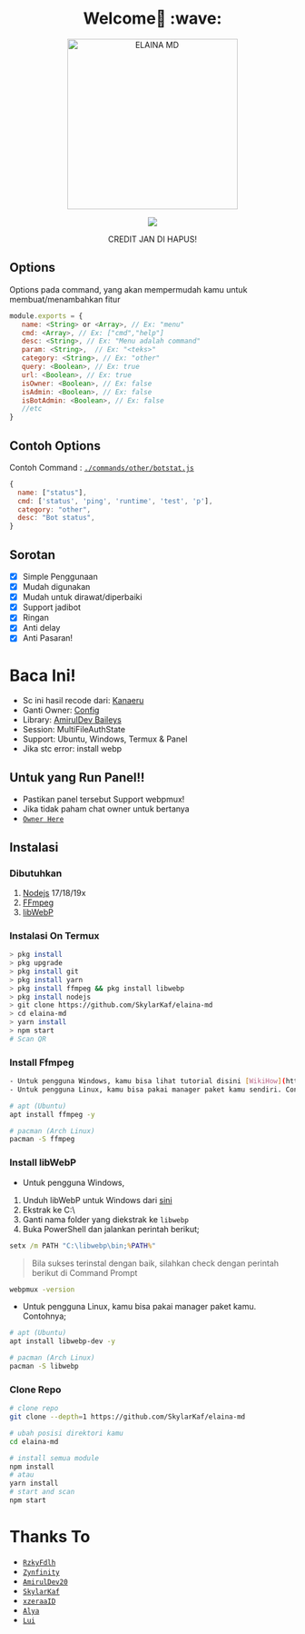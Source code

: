 <h1 align='center'>Welcome👋 :wave:</h1>

<div align="center">
<img src="https://telegra.ph/file/9a2ef1310014cea3be04e.jpg" alt="ELAINA MD" width="300" />
<p align="center">
 <img src="https://komarev.com/ghpvc/?username=SkylarKaf&color=blue&label=Views" />
 </p>
<p align="center">
CREDIT JAN DI HAPUS!
<br/>
</p>
</div>


## Options

Options pada command, yang akan mempermudah kamu untuk membuat/menambahkan fitur<br />

```js
module.exports = {
   name: <String> or <Array>, // Ex: "menu"
   cmd: <Array>, // Ex: ["cmd","help"]
   desc: <String>, // Ex: "Menu adalah command"
   param: <String>,  // Ex: "<teks>"
   category: <String>, // Ex: "other"
   query: <Boolean>, // Ex: true
   url: <Boolean>, // Ex: true
   isOwner: <Boolean>, // Ex: false
   isAdmin: <Boolean>, // Ex: false
   isBotAdmin: <Boolean>, // Ex: false
   //etc 
}
```

## Contoh Options

Contoh Command : [`./commands/other/botstat.js`](https://github.com/SkylarKaf/elaina-md/blob/master/commands/other/botstat.js)<br />

```js
{
  name: ["status"],
  cmd: ['status', 'ping', 'runtime', 'test', 'p'],
  category: "other",
  desc: "Bot status",
}
```

## Sorotan

-   [x] Simple Penggunaan
-   [x] Mudah digunakan
-   [x] Mudah untuk dirawat/diperbaiki
-   [x] Support jadibot
-   [x] Ringan
-   [x] Anti delay
-   [x] Anti Pasaran!

# Baca Ini!
- Sc ini hasil recode dari: [Kanaeru](https://github.com/Zynfinity/Kanaeru-Bot)
- Ganti Owner: [Config](https://github.com/SkylarKaf/elaina-md/blob/master/config.js)
- Library: [AmirulDev Baileys](https://www.npmjs.com/package/baileys)
- Session: MultiFileAuthState
- Support: Ubuntu, Windows, Termux & Panel
- Jika stc error: install webp

## Untuk yang Run Panel!!
- Pastikan panel tersebut Support webpmux! 
- Jika tidak paham chat owner untuk bertanya
- [`Owner Here`](https://wa.me/6282331660134?text=Bang) 

## Instalasi

### Dibutuhkan

1.  [Nodejs](https://nodejs.org/en/download) 17/18/19x
2.  [FFmpeg](https://ffmpeg.org)
3.  [libWebP](https://developers.google.com/speed/webp/download)

### Instalasi On Termux

```bash
> pkg install
> pkg upgrade
> pkg install git
> pkg install yarn
> pkg install ffmpeg && pkg install libwebp
> pkg install nodejs
> git clone https://github.com/SkylarKaf/elaina-md
> cd elaina-md
> yarn install
> npm start
# Scan QR
```

### Install Ffmpeg

```bash
- Untuk pengguna Windows, kamu bisa lihat tutorial disini [WikiHow](https://www.wikihow.com/Install-Ffmpeg-on-Windows)<br />
- Untuk pengguna Linux, kamu bisa pakai manager paket kamu sendiri. Contohnya;

# apt (Ubuntu)
apt install ffmpeg -y

# pacman (Arch Linux)
pacman -S ffmpeg
```

### Install libWebP

- Untuk pengguna Windows,

1.  Unduh libWebP untuk Windows dari [sini](https://developers.google.com/speed/webp/download)
2.  Ekstrak ke C:\
3.  Ganti nama folder yang diekstrak ke `libwebp`
4.  Buka PowerShell dan jalankan perintah berikut;

```cmd
setx /m PATH "C:\libwebp\bin;%PATH%"
```

> Bila sukses terinstal dengan baik, silahkan check dengan perintah berikut di Command Prompt

```cmd
webpmux -version
```

- Untuk pengguna Linux, kamu bisa pakai manager paket kamu. Contohnya;

```bash
# apt (Ubuntu)
apt install libwebp-dev -y

# pacman (Arch Linux)
pacman -S libwebp
```

### Clone Repo

```bash
# clone repo
git clone --depth=1 https://github.com/SkylarKaf/elaina-md

# ubah posisi direktori kamu
cd elaina-md

# install semua module
npm install
# atau
yarn install
# start and scan
npm start
```

# Thanks To

-    [`RzkyFdlh`](https://github.com/Rizky878)
-    [`Zynfinity`](https://github.com/Zynfinity)
-    [`AmirulDev20`](https://github.com/amiruldev20)
-    [`SkylarKaf`](https://github.com/SkylarKaf)
-    [`xzeraaID`](https://github.com/xzeera-id)
-    [`Alya`](https://github.com/alya-tok)
-    [`Lui`](https://github.com/luiii24)



